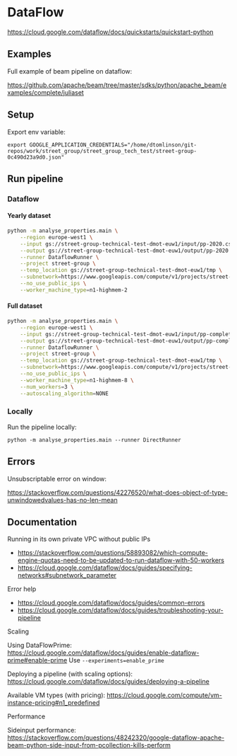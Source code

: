 # DataFlow

<https://cloud.google.com/dataflow/docs/quickstarts/quickstart-python>

## Examples

Full example of beam pipeline on dataflow:

<https://github.com/apache/beam/tree/master/sdks/python/apache_beam/examples/complete/juliaset>

## Setup

Export env variable:

`export GOOGLE_APPLICATION_CREDENTIALS="/home/dtomlinson/git-repos/work/street_group/street_group_tech_test/street-group-0c490d23a9d0.json"`

## Run pipeline

### Dataflow

#### Yearly dataset

```bash
python -m analyse_properties.main \
    --region europe-west1 \
    --input gs://street-group-technical-test-dmot-euw1/input/pp-2020.csv \
    --output gs://street-group-technical-test-dmot-euw1/output/pp-2020 \
    --runner DataflowRunner \
    --project street-group \
    --temp_location gs://street-group-technical-test-dmot-euw1/tmp \
    --subnetwork=https://www.googleapis.com/compute/v1/projects/street-group/regions/europe-west1/subnetworks/europe-west-1-dataflow \
    --no_use_public_ips \
    --worker_machine_type=n1-highmem-2
```

#### Full dataset

```bash
python -m analyse_properties.main \
    --region europe-west1 \
    --input gs://street-group-technical-test-dmot-euw1/input/pp-complete.csv \
    --output gs://street-group-technical-test-dmot-euw1/output/pp-complete \
    --runner DataflowRunner \
    --project street-group \
    --temp_location gs://street-group-technical-test-dmot-euw1/tmp \
    --subnetwork=https://www.googleapis.com/compute/v1/projects/street-group/regions/europe-west1/subnetworks/europe-west-1-dataflow \
    --no_use_public_ips \
    --worker_machine_type=n1-highmem-8 \
    --num_workers=3 \
    --autoscaling_algorithm=NONE
```

### Locally

Run the pipeline locally:

`python -m analyse_properties.main --runner DirectRunner`

## Errors

Unsubscriptable error on window:

<https://stackoverflow.com/questions/42276520/what-does-object-of-type-unwindowedvalues-has-no-len-mean>

## Documentation

Running in its own private VPC without public IPs

- <https://stackoverflow.com/questions/58893082/which-compute-engine-quotas-need-to-be-updated-to-run-dataflow-with-50-workers>
- <https://cloud.google.com/dataflow/docs/guides/specifying-networks#subnetwork_parameter>

Error help

- <https://cloud.google.com/dataflow/docs/guides/common-errors>
- <https://cloud.google.com/dataflow/docs/guides/troubleshooting-your-pipeline>

Scaling

Using DataFlowPrime: <https://cloud.google.com/dataflow/docs/guides/enable-dataflow-prime#enable-prime>
Use `--experiments=enable_prime`

Deploying a pipeline (with scaling options): <https://cloud.google.com/dataflow/docs/guides/deploying-a-pipeline>

Available VM types (with pricing): <https://cloud.google.com/compute/vm-instance-pricing#n1_predefined>

Performance

Sideinput performance: <https://stackoverflow.com/questions/48242320/google-dataflow-apache-beam-python-side-input-from-pcollection-kills-perform>
